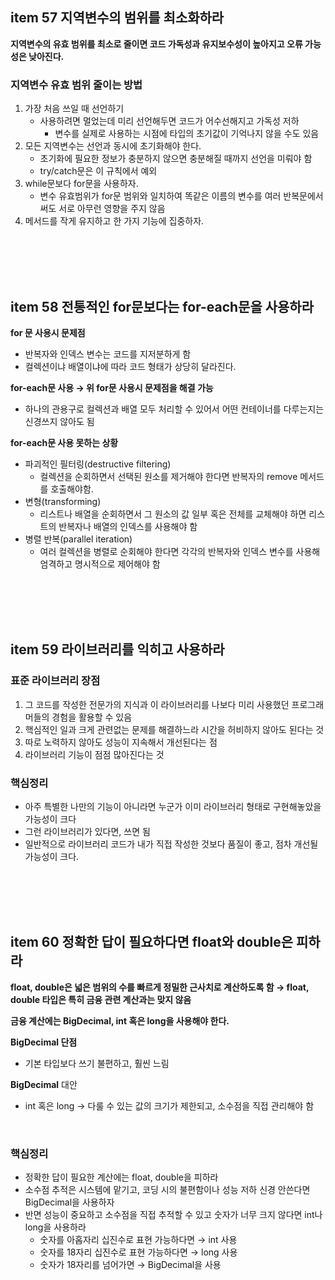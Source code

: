 ## item 57 지역변수의 범위를 최소화하라

**지역변수의 유효 범위를 최소로 줄이면 코드 가독성과 유지보수성이 높아지고 오류 가능성은 낮아진다.**

### 지역변수 유효 범위 줄이는 방법

1. 가장 처음 쓰일 때 선언하기
    - 사용하려면 멀었는데 미리 선언해두면 코드가 어수선해지고 가독성 저하
        - 변수를 실제로 사용하는 시점에 타입의 초기값이 기억나지 않을 수도 있음
2. 모든 지역변수는 선언과 동시에 초기화해야 한다.
    - 초기화에 필요한 정보가 충분하지 않으면 충분해질 때까지 선언을 미뤄야 함
    - try/catch문은 이 규칙에서 예외
3. while문보다 for문을 사용하자.
    - 변수 유효범위가 for문 범위와 일치하여 똑같은 이름의 변수를 여러 반복문에서 써도 서로 아무런 영향을 주지 않음
4. 메서드를 작게 유지하고 한 가지 기능에 집중하자.

<br>
<br><br><br>

## item 58 전통적인 for문보다는 for-each문을 사용하라

**for 문 사용시 문제점**

- 반복자와 인덱스 변수는 코드를 지저분하게 함
- 컬렉션이냐 배열이냐에 따라 코드 형태가 상당히 달라진다.

**for-each문 사용 → 위 for문 사용시 문제점을 해결 가능**

- 하나의 관용구로 컬렉션과 배열 모두 처리할 수 있어서 어떤 컨테이너를 다루는지는  신경쓰지 않아도 됨

**for-each문 사용 못하는 상황**

- 파괴적인 필터링(destructive filtering)
    - 컬렉션을 순회하면서 선택된 원소를 제거해야 한다면 반복자의 remove 메서드를 호출해야함.
- 변형(transforming)
    - 리스트나 배열을 순회하면서 그 원소의 값 일부 혹은 전체를 교체해야 하면 리스트의 반복자나 배열의 인덱스를 사용해야 함
- 병렬 반복(parallel iteration)
    - 여러 컬렉션을 병렬로 순회해야 한다면 각각의 반복자와 인덱스 변수를 사용해 엄격하고 명시적으로 제어해야 함

<br>
<br><br><br>

## item 59 라이브러리를 익히고 사용하라

### 표준 라이브러리 장점

1. 그 코드를 작성한 전문가의 지식과 이 라이브러리를 나보다 미리 사용했던 프로그래머들의 경험을 활용할 수 있음
2. 핵심적인 일과 크게 관련없는 문제를 해결하느라 시간을 허비하지 않아도 된다는 것
3. 따로 노력하지 않아도 성능이 지속해서 개선된다는 점
4. 라이브러리 기능이 점점 많아진다는 것

### 핵심정리

- 아주 특별한 나만의 기능이 아니라면 누군가 이미 라이브러리 형태로 구현해놓았을 가능성이 크다
- 그런 라이브러리가 있다면, 쓰면 됨
- 일반적으로 라이브러리 코드가 내가 직접 작성한 것보다 품질이 좋고, 점차 개선될 가능성이 크다.

<br>
<br><br><br>

## item 60 정확한 답이 필요하다면 float와 double은 피하라

**float, double은 넓은 범위의 수를 빠르게 정밀한 근사치로 계산하도록 함 → float, double 타입은 특히 금융 관련 계산과는 맞지 않음**

**금융 계산에는 BigDecimal, int 혹은 long을 사용해야 한다.**
<br>

**BigDecimal 단점**

- 기본 타입보다 쓰기 불편하고, 훨씬 느림

**BigDecimal** 대안

- int 혹은 long → 다룰 수 있는 값의 크기가 제한되고, 소수점을 직접 관리해야 함
<br>

### 핵심정리
- 정확한 답이 필요한 계산에는 float, double을 피하라
- 소수점 추적은 시스템에 맡기고, 코딩 시의 불편함이나 성능 저하 신경 안쓴다면 BigDecimal을 사용하자
- 반면 성능이 중요하고 소수점을 직접 추적할 수 있고 숫자가 너무 크지 않다면 int나 long을 사용하라
    - 숫자를 아홉자리 십진수로 표현 가능하다면 → int 사용
    - 숫자를 18자리 십진수로 표현 가능하다면 → long 사용
    - 숫자가 18자리를 넘어가면 → BigDecimal을 사용
